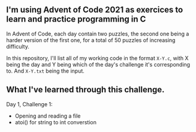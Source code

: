 ## I'm using Advent of Code 2021 as exercices to learn and practice programming in C

In Advent of Code, each day contain two puzzles, the second one being a harder version of the first one, for a total of 50 puzzles of increasing difficulty.

In this repository, I'll list all of my working code in the format `X-Y.c`, with X being the day and Y being which of the day's challenge it's corresponding to. And `X-Y.txt` being the input.

## What I've learned through this challenge.

Day 1, Challenge 1:
- Opening and reading a file
- atoi() for string to int converstion